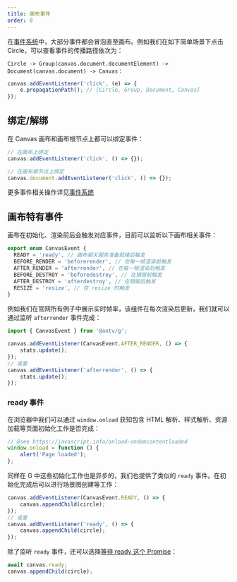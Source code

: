 ```yaml
---
title: 画布事件
order: 8
---
```


在[事件系统](/zh/api/event/intro)中，大部分事件都会冒泡直至画布。例如我们在如下简单场景下点击 Circle，可以查看事件的传播路径依次为：

```
Circle -> Group(canvas.document.documentElement) -> Document(canvas.document) -> Canvas：
```

```js
canvas.addEventListener('click', (e) => {
    e.propagationPath(); // [Circle, Group, Document, Canvas]
});
```

## 绑定/解绑

在 Canvas 画布和画布根节点上都可以绑定事件：

```js
// 在画布上绑定
canvas.addEventListener('click', () => {});

// 在画布根节点上绑定
canvas.document.addEventListener('click', () => {});
```

更多事件相关操作详见[事件系统](/zh/api/event/intro)

## 画布特有事件

画布在初始化、渲染前后会触发对应事件，目前可以监听以下画布相关事件：

```js
export enum CanvasEvent {
  READY = 'ready', // 画布相关服务准备就绪后触发
  BEFORE_RENDER = 'beforerender', // 在每一帧渲染前触发
  AFTER_RENDER = 'afterrender', // 在每一帧渲染后触发
  BEFORE_DESTROY = 'beforedestroy', // 在销毁前触发
  AFTER_DESTROY = 'afterdestroy', // 在销毁后触发
  RESIZE = 'resize', // 在 resize 时触发
}
```

例如我们在官网所有例子中展示实时帧率，该组件在每次渲染后更新，我们就可以通过监听 `afterrender` 事件完成：

```js
import { CanvasEvent } from '@antv/g';

canvas.addEventListener(CanvasEvent.AFTER_RENDER, () => {
    stats.update();
});
// 或者
canvas.addEventListener('afterrender', () => {
    stats.update();
});
```

### ready 事件

在浏览器中我们可以通过 `window.onload` 获知包含 HTML 解析、样式解析、资源加载等页面初始化工作是否完成：

```js
// @see https://javascript.info/onload-ondomcontentloaded
window.onload = function () {
    alert('Page loaded');
};
```

同样在 G 中这些初始化工作也是异步的，我们也提供了类似的 `ready` 事件。在初始化完成后可以进行场景图创建等工作：

```js
canvas.addEventListener(CanvasEvent.READY, () => {
    canvas.appendChild(circle);
});
// 或者
canvas.addEventListener('ready', () => {
    canvas.appendChild(circle);
});
```

除了监听 `ready` 事件，还可以选择[等待 ready 这个 Promise](/zh/api/canvas/scenegraph-lifecycle#ready)：

```js
await canvas.ready;
canvas.appendChild(circle);
```
